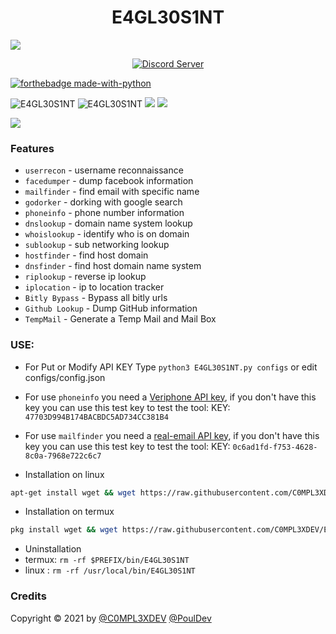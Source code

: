 <h1 align="center">E4GL30S1NT</h1>

<img src="https://github.com/C0MPL3XDEV/E4GL30S1NT/blob/main/image/imageonline-co-roundcorner.png">
<p align="center">
<a href="https://discord.gg/Vy8C724XWV"><img src="https://discordapp.com/api/guilds/437716353584070677/widget.png?style=shield" alt="Discord Server"></a>


<br>

[![forthebadge made-with-python](http://ForTheBadge.com/images/badges/made-with-python.svg)](https://www.python.org/)


<img title="E4GL30S1NT" src="https://img.shields.io/badge/CODENAME%20-E4GL30S1NT-E4GL30S1NT?colorA=grey&colorB=green&style=for-the-badge"> <img title="E4GL30S1NT" src="https://img.shields.io/badge/VERSION%20-1.1-SCRIPT?colorA=grey&colorB=green&style=for-the-badge"> <img src="https://img.shields.io/badge/Visual%20Studio%20Code-0078d7.svg?style=for-the-badge&logo=visual-studio-code&logoColor=white">
<img src="https://img.shields.io/badge/github-%23121011.svg?style=for-the-badge&logo=github&logoColor=white"/>


<img src="https://github.com/C0MPL3XDEV/E4GL30S1NT/blob/main/image/Screenshot_2.png">

### Features
- ```userrecon```    - username reconnaissance
- ```facedumper```   - dump facebook information
- ```mailfinder``` - find email with specific name
- ```godorker``` - dorking with google search
- ```phoneinfo``` - phone number information
- ```dnslookup``` - domain name system lookup
- ```whoislookup``` - identify who is on domain
- ```sublookup``` - sub networking lookup
- ```hostfinder``` - find host domain
- ```dnsfinder``` - find host domain name system
- ```riplookup``` - reverse ip lookup
- ```iplocation``` - ip to location tracker
- ```Bitly Bypass``` - Bypass all bitly urls 
- ```Github Lookup``` -  Dump GitHub information 
- ```TempMail``` - Generate a Temp Mail and Mail Box 

### USE:
  - For Put or Modify API KEY Type ```python3 E4GL30S1NT.py configs``` or edit configs/config.json
  - For use ```phoneinfo``` you need a [Veriphone API key](https://veriphone.io/), if you don't have this key you can use this test key to test the tool: KEY: ```47703D994B174BACBDC5AD734CC381B4```
  - For use ```mailfinder``` you need a [real-email API key](https://isitarealemail.com/), if you don't have this key you can use this test key to test the tool: KEY: ```0c6ad1fd-f753-4628-8c0a-7968e722c6c7```

- Installation on linux
```bash
apt-get install wget && wget https://raw.githubusercontent.com/C0MPL3XDEV/E4GL30S1NT/main/linuxinstall.sh && bash linuxinstall.sh
```

- Installation on termux
```bash
pkg install wget && wget https://raw.githubusercontent.com/C0MPL3XDEV/E4GL30S1NT/main/install.sh && bash install.sh
```
- Uninstallation
- termux: ```rm -rf $PREFIX/bin/E4GL30S1NT```
- linux  : ```rm -rf /usr/local/bin/E4GL30S1NT```

### Credits
Copyright © 2021 by <a href="https://www.instagram.com/c0mpl3xdev/">@C0MPL3XDEV</a> <a href="https://github.com/PoulDev">@PoulDev</a> 

